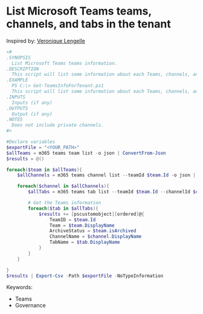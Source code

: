 # List Microsoft Teams teams, channels, and tabs in the tenant

Inspired by: [Veronique Lengelle](https://veronicageek.com/powershell/powershell-for-m365/get-teams-channels-tabs-and-privacy-settings-using-teams-pnp-powershell/2020/07/)

```powershell tab="PowerShell"
<#
.SYNOPSIS
  List Microsoft Teams teams information.
.DESCRIPTION
  This script will list some information about each Teams, channels, and tabs within the tenant. Does not include private channels.
.EXAMPLE
  PS C:\> Get-TeamsInfoForTenant.ps1
  This script will list some information about each Teams, channels, and tabs within the tenant
.INPUTS
  Inputs (if any)
.OUTPUTS
  Output (if any)
.NOTES
  Does not include private channels.
#>

#Declare variables
$exportFile = "<YOUR_PATH>"
$allTeams = m365 teams team list -o json | ConvertFrom-Json
$results = @()

foreach($team in $allTeams){
    $allChannels = m365 teams channel list --teamId $team.Id -o json | ConvertFrom-Json

    foreach($channel in $allChannels){
        $allTabs = m365 teams tab list --teamId $team.Id --channelId $channel.Id -o json | ConvertFrom-Json

        # Get the Teams information
        foreach($tab in $allTabs){
            $results += [pscustomobject][ordered]@{
                TeamID = $team.Id
                Team = $team.DisplayName
                ArchiveStatus = $team.isArchived
                ChannelName = $channel.DisplayName
                TabName = $tab.DisplayName
            }
        }
    }

}
$results | Export-Csv -Path $exportFile -NoTypeInformation
```

Keywords:

-   Teams
-   Governance
